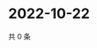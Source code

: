 # 2022-10-22

共 0 条

<!-- BEGIN WEIBO -->
<!-- 最后更新时间 Sat Oct 22 2022 13:35:07 GMT+0800 (China Standard Time) -->

<!-- END WEIBO -->
